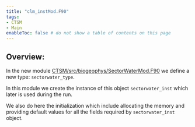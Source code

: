 ```yaml
---
title: "clm_instMod.F90"
tags:
- CTSM
- Main
enableToc: false # do not show a table of contents on this page
---
```


## Overview:
In the new module [CTSM/src/biogeophys/SectorWaterMod.F90](Documentation/CTSM/SectorWaterMod.md) we define a new type: `sectorwater_type`.

In this module we create the instance of this object `sectorwater_inst` which later is used during the run.

We also do here the initialization which include allocating the memory and providing default values for all the fields required by `sectorwater_inst` object.
